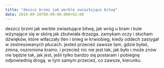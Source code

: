 ```yaml
---
title: "deszcz brzmi jak werble zwiastujące bitwę"
date: 2019-09-28T00:09:00.000+02:00
---
```

deszcz brzmi jak werble zwiastujące bitwę, jak wróg u bram i kule wżynające się w skórę jak zbutwiała drzazga. zamykam oczy i słucham dźwięków, które wtłaczały tlen i śnieg w krwiobieg, kiedy oddech zastygał w zestresowanych płucach. jesteś przecież zawsze tam, gdzie byłaś, zimna, oszroniona kraino, i przecież nic nie jest tak, jak było i może znów nie będzie tak, jak jest, jeśli tylko bardzo się postaram i pobiegnę odpowiednią drogą. w tym samym przecież, co zawsze, kierunku.
